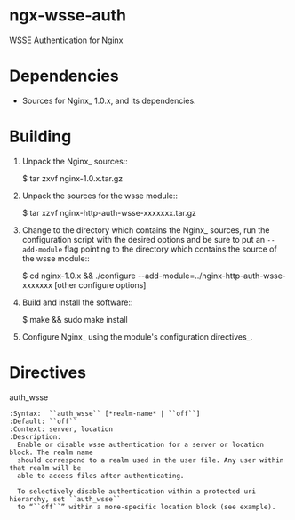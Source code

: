 # ngx-wsse-auth
WSSE Authentication for Nginx

Dependencies
============
* Sources for Nginx_ 1.0.x, and its dependencies.


Building
========

1. Unpack the Nginx_ sources::

    $ tar zxvf nginx-1.0.x.tar.gz

2. Unpack the sources for the wsse module::

    $ tar xzvf nginx-http-auth-wsse-xxxxxxx.tar.gz

3. Change to the directory which contains the Nginx_ sources, run the
   configuration script with the desired options and be sure to put an
   ``--add-module`` flag pointing to the directory which contains the source
   of the wsse module::

    $ cd nginx-1.0.x && ./configure --add-module=../nginx-http-auth-wsse-xxxxxxx  [other configure options]

4. Build and install the software::

    $ make && sudo make install

5. Configure Nginx_ using the module's configuration directives_.

Directives
==========
auth_wsse
~~~~~~~~~~~
:Syntax:  ``auth_wsse`` [*realm-name* | ``off``]
:Default: ``off``
:Context: server, location
:Description:
  Enable or disable wsse authentication for a server or location block. The realm name
  should correspond to a realm used in the user file. Any user within that realm will be
  able to access files after authenticating.
  
  To selectively disable authentication within a protected uri hierarchy, set ``auth_wsse`` 
  to “``off``” within a more-specific location block (see example).
  
